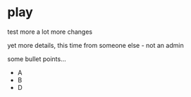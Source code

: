 # play
test
more
a lot more changes

yet more details, this time from someone else - not an admin

some bullet points...  
- A  
- B  
- D  
